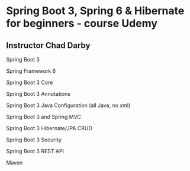 # Spring Boot 3, Spring 6 & Hibernate for beginners - course Udemy
## Instructor Chad Darby
Spring Boot 3

Spring Framework 6

Spring Boot 3 Core

Spring Boot 3 Annotations

Spring Boot 3 Java Configuration (all Java, no xml)

Spring Boot 3 and Spring MVC

Spring Boot 3 Hibernate/JPA CRUD

Spring Boot 3 Security

Spring Boot 3 REST API

Maven
